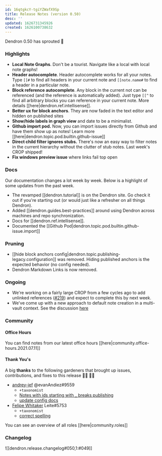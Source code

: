 ```yaml
---
id: 16qtgkcY-tgiYZWafX9Sp
title: Release Notes (version 0.50)
desc: ''
updated: 1626731345926
created: 1626100738632
---
```




Dendron 0.50 has sprouted  🌱

### Highlights

- **Local Note Graphs**. Don't be a tourist. Navigate like a local with local note graphs!
- **Header autocomplete**. Header autocomplete works for all your notes. Type `[[#` to find all headers in your current note and `[[note.name#` to find a header in a particular note. 
- **Block reference autocomplete**. Any block in the current not can be referenced (and the reference is automatically added). Just type `[[^` to find all arbitrary blocks you can reference in your current note. More details [[here|dendron.ref.intellisense]]. 
- **Better ux for block anchors**. They are now faded in the text editor and hidden on published sites
- **Show/hide labels in graph view** and date to be a minimalist.
- **Github import pod.** Now, you can import issues directly from Github and have them show up as notes! Learn more [[here|dendron.topic.pod.builtin.github-issue]]
- **Direct child filter ignores stubs.** There's now an easy way to filter notes in the current hierarchy without the clutter of stub notes. Last week's CROP shipped! 
- **Fix windows preview issue** where links fail top open

### Docs

Our documentation changes a lot week by week. Below is a highlight of some updates from the past week.

- The revamped [[dendron.tutorial]] is on the Dendron site. Go check it out if you're starting out (or would just like a refresher on all things Dendron).  
- Added [[dendron.guides.best-practices]] around using Dendron across machines and repo synchronization. 
- Docs for [[dendron.ref.intellisense]]. 
- Documented the [[Github Pod|dendron.topic.pod.builtin.github-issue.import]]


### Pruning
- [[hide block anchors config|dendron.topic.publishing-legacy.configuration]] was removed. Hiding published anchors is the expected behavior (no config needed). 
- Dendron Markdown Links is now removed. 

### Ongoing 
<!-- Discuss ongoing efforts here -->

- We're working on a fairly large CROP from a few cycles ago to add unlinked references ([#219](https://github.com/dendronhq/dendron/issues/219)) and expect to complete this by next week. 
- We've come up with a new approach to default note creation in a multi-vault context. See the discussion [here](https://github.com/dendronhq/dendron/issues/649)

### Community

#### Office Hours

You can find notes from our latest office hours [[here|community.office-hours.2021.07.11]] 

#### Thank You's

A big **thanks** to the following gardeners that brought up issues, contributions, and fixes to this release :man_farmer: :woman_farmer: 
- [andrey-jef](https://github.com/andrey-jef) @evanAndiez#9559
  - `+taxonomist`
  - [Notes with ids starting with _ breaks publishing](https://github.com/dendronhq/dendron/issues/945)
  - [update config docs](https://github.com/dendronhq/dendron-site/pull/137)
- [Felipe Whitaker](https://github.com/felipewhitaker) Leite#5753
  - `+taxonomist`
  - [correct spelling](https://github.com/dendronhq/dendron-site/pull/139)

You can see an overview of all roles [[here|community.roles]]

### Changelog
![[dendron.release.changelog#050,1:#049]]
